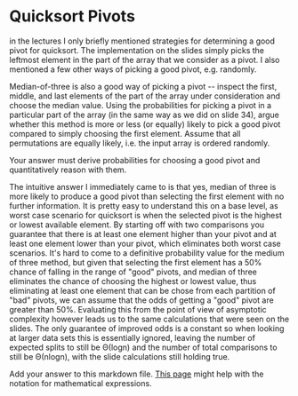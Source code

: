 # Quicksort Pivots

in the lectures I only briefly mentioned strategies for determining a good pivot
for quicksort. The implementation on the slides simply picks the leftmost
element in the part of the array that we consider as a pivot. I also mentioned a
few other ways of picking a good pivot, e.g. randomly.

Median-of-three is also a good way of picking a pivot -- inspect the first,
middle, and last elements of the part of the array under consideration and
choose the median value. Using the probabilities for picking a pivot in a
particular part of the array (in the same way as we did on slide 34), argue
whether this method is more or less (or equally) likely to pick a good pivot
compared to simply choosing the first element. Assume that all permutations are
equally likely, i.e. the input array is ordered randomly.

Your answer must derive probabilities for choosing a good pivot and
quantitatively reason with them.

The intuitive answer I immediately came to is that yes, median of three is more likely to produce a good pivot than selecting the first element with no further information. It is pretty easy to understand this on a base level, as worst case scenario for quicksort is when the selected pivot is the highest or lowest available element. By starting off with two comparisons you guarantee that there is at least one element higher than your pivot and at least one element lower than your pivot, which eliminates both worst case scenarios. It's hard to come to a definitive probability value for the medium of three method, but given that selecting the first element has a 50% chance of falling in the range of "good" pivots, and median of three eliminates the chance of choosing the highest or lowest value, thus eliminating at least one element that can be chose from each partition of "bad" pivots, we can assume that the odds of getting a "good" pivot are greater than 50%. Evaluating this from the point of view of asymptotic complexity however leads us to the same calculations that were seen on the slides. The only guarantee of improved odds is a constant so when looking at larger data sets this is essentially ignored, leaving the number of expected splits to still be Θ(logn) and the number of total comparisons to still be Θ(nlogn), with the slide calculations still holding true.

Add your answer to this markdown file. [This
page](https://docs.github.com/en/get-started/writing-on-github/working-with-advanced-formatting/writing-mathematical-expressions)
might help with the notation for mathematical expressions.
